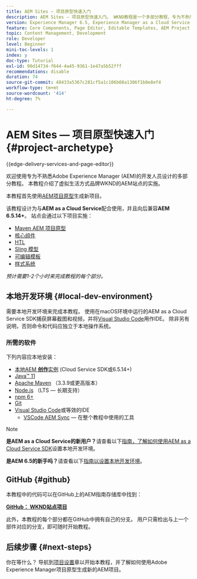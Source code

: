 ```yaml
---
title: AEM Sites — 项目原型快速入门
description: AEM Sites — 项目原型快速入门。 WKND教程是一个多部分教程，专为不熟悉Adobe Experience Manager的开发人员设计。 本教程介绍了虚拟生活方式品牌WKND的AEM站点的实施。 此教程涵盖了项目设置、maven原型、核心组件、可编辑模板、客户端库和组件开发等基本主题。
version: Experience Manager 6.5, Experience Manager as a Cloud Service
feature: Core Components, Page Editor, Editable Templates, AEM Project Archetype
topic: Content Management, Development
role: Developer
level: Beginner
mini-toc-levels: 1
index: y
doc-type: Tutorial
exl-id: 90d14734-f644-4a45-9361-1e47a5b52fff
recommendations: disable
duration: 74
source-git-commit: 48433a5367c281cf5a1c106b08a1306f1b0e8ef4
workflow-type: tm+mt
source-wordcount: '414'
ht-degree: 7%

---
```


# AEM Sites — 项目原型快速入门 {#project-archetype}

{{edge-delivery-services-and-page-editor}}

欢迎使用专为不熟悉Adobe Experience Manager (AEM)的开发人员设计的多部分教程。 本教程介绍了虚拟生活方式品牌WKND的AEM站点的实施。

本教程首先使用[AEM项目原型](https://experienceleague.adobe.com/docs/experience-manager-core-components/using/developing/archetype/overview.html)生成新项目。

该教程设计为与&#x200B;**AEM as a Cloud Service**&#x200B;配合使用，并且向后兼容&#x200B;**AEM 6.5.14+**。 站点会通过以下项目实施：

* [Maven AEM 项目原型](https://experienceleague.adobe.com/docs/experience-manager-core-components/using/developing/archetype/overview.html)
* [核心组件](https://experienceleague.adobe.com/docs/experience-manager-core-components/using/introduction.html?lang=zh-Hans)
* [HTL](https://experienceleague.adobe.com/docs/experience-manager-htl/content/getting-started.html)
* [Sling 模型](https://sling.apache.org/documentation/bundles/models.html)
* [可编辑模板](https://experienceleague.adobe.com/docs/experience-manager-learn/sites/page-authoring/template-editor-feature-video-use.html?lang=zh-Hans)
* [样式系统](https://experienceleague.adobe.com/docs/experience-manager-learn/sites/page-authoring/style-system-feature-video-use.html)

*预计需要1-2个小时来完成教程的每个部分。*

## 本地开发环境 {#local-dev-environment}

需要本地开发环境来完成本教程。 使用在macOS环境中运行的AEM as a Cloud Service SDK捕获屏幕截图和视频，并将[Visual Studio Code](https://code.visualstudio.com/)用作IDE。 除非另有说明，否则命令和代码应独立于本地操作系统。

### 所需的软件

下列内容应本地安装：

* [本地AEM **创作**&#x200B;实例](https://experience.adobe.com/#/downloads) (Cloud Service SDK或6.5.14+)
* [Java™ 11](https://downloads.experiencecloud.adobe.com/content/software-distribution/en/general.html)
* [Apache Maven](https://maven.apache.org/) （3.3.9或更高版本）
* [Node.js](https://nodejs.org/en/) （LTS — 长期支持）
* [npm 6+](https://www.npmjs.com/)
* [Git](https://git-scm.com/)
* [Visual Studio Code](https://code.visualstudio.com/)或等效的IDE
   * [VSCode AEM Sync](https://marketplace.visualstudio.com/items?itemName=yamato-ltd.vscode-aem-sync) — 在整个教程中使用的工具

>[!NOTE]
>
> **是AEM as a Cloud Service的新用户？**&#x200B;请查看以下[指南，了解如何使用AEM as a Cloud Service SDK](https://experienceleague.adobe.com/docs/experience-manager-learn/cloud-service/local-development-environment-set-up/overview.html?lang=zh-hans)设置本地开发环境。
>
> **是AEM 6.5的新手吗？**&#x200B;请查看以下[指南以设置本地开发环境](https://experienceleague.adobe.com/docs/experience-manager-learn/foundation/development/set-up-a-local-aem-development-environment.html?lang=zh-hans)。

## GitHub {#github}

本教程中的代码可以在GitHub上的AEM指南存储库中找到：

**[GitHub： WKND站点项目](https://github.com/adobe/aem-guides-wknd)**

此外，本教程的每个部分都在GitHub中拥有自己的分支。 用户只需检出与上一个部件对应的分支，即可随时开始教程。

## 后续步骤 {#next-steps}

你在等什么？ 导航到[项目设置](project-setup.md)章以开始本教程，并了解如何使用Adobe Experience Manager项目原型生成新的AEM项目。
